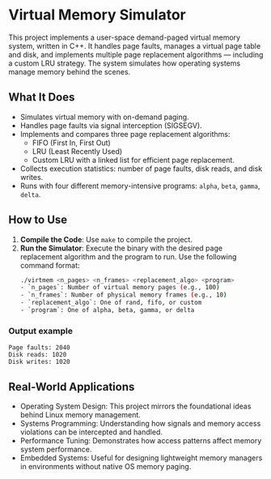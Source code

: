 # Virtual Memory Simulator
This project implements a user-space demand-paged virtual memory system, written in C++. It handles page faults, manages a virtual page table and disk, and implements multiple page replacement algorithms — including a custom LRU strategy. The system simulates how operating systems manage memory behind the scenes.

## What It Does
- Simulates virtual memory with on-demand paging.
- Handles page faults via signal interception (SIGSEGV).
- Implements and compares three page replacement algorithms:
    - FIFO (First In, First Out)
    - LRU (Least Recently Used)
    - Custom LRU with a linked list for efficient page replacement.
- Collects execution statistics: number of page faults, disk reads, and disk writes.
- Runs with four different memory-intensive programs: `alpha`, `beta`, `gamma`, `delta`.

## How to Use
1. **Compile the Code**: Use `make` to compile the project.
2. **Run the Simulator**: Execute the binary with the desired page replacement algorithm and the program to run. Use the following command format:
   ```bash
   ./virtmem <n_pages> <n_frames> <replacement_algo> <program>
   - `n_pages`: Number of virtual memory pages (e.g., 100)
   - `n_frames`: Number of physical memory frames (e.g., 10)
   - `replacement_algo`: One of rand, fifo, or custom
   - `program`: One of alpha, beta, gamma, or delta

### Output example
```
Page faults: 2040
Disk reads: 1020
Disk writes: 1020
```

## Real-World Applications
- Operating System Design: This project mirrors the foundational ideas behind Linux memory management.
- Systems Programming: Understanding how signals and memory access violations can be intercepted and handled.
- Performance Tuning: Demonstrates how access patterns affect memory system performance.
- Embedded Systems: Useful for designing lightweight memory managers in environments without native OS memory paging.